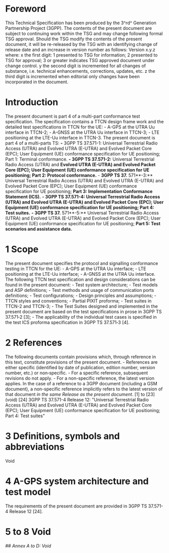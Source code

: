 # Foreword
This Technical Specification has been produced by the 3^rd^ Generation
Partnership Project (3GPP).
The contents of the present document are subject to continuing work within the
TSG and may change following formal TSG approval. Should the TSG modify the
contents of the present document, it will be re-released by the TSG with an
identifying change of release date and an increase in version number as
follows:
Version x.y.z
where:
x the first digit:
1 presented to TSG for information;
2 presented to TSG for approval;
3 or greater indicates TSG approved document under change control.
y the second digit is incremented for all changes of substance, i.e. technical
enhancements, corrections, updates, etc.
z the third digit is incremented when editorial only changes have been
incorporated in the document.
# Introduction
The present document is part 4 of a multi-part conformance test specification.
The specification contains a TTCN design frame work and the detailed test
specifications in TTCN for the UE:
\- A-GPS at the UTRA Uu interface in TTCN-2;
\- A-GNSS at the UTRA Uu interface in TTCN-3;
\- LTE positioning at the LTE-Uu interface in TTCN-3.
The present document is part 4 of a multi-parts TS:
**-** 3GPP TS 37.571-1: Universal Terrestrial Radio Access (UTRA) and Evolved
UTRA (E-UTRA) and Evolved Packet Core (EPC); User Equipment (UE) conformance
specification for UE positioning; Part 1: Terminal conformance.
**\- 3GPP TS 37.571-2:** Universal Terrestrial Radio Access (UTRA) and
**Evolved UTRA (E-UTRA) and Evolved Packet Core (EPC); User Equipment (UE)
conformance specification for UE positioning; Part 2: Protocol conformance.**
\- **3GPP TS 37.** 571**-3:** Universal Terrestrial Radio Access (UTRA) and
Evolved UTRA (E-UTRA) and Evolved Packet Core (EPC); User Equipment (UE)
conformance specification for UE positioning; **Part 3: Implementation
Conformance Statement (ICS).**
**\- 3GPP TS 37.571-4: Universal Terrestrial Radio Access (UTRA) and Evolved
UTRA (E-UTRA) and Evolved Packet Core (EPC); User Equipment (UE) conformance
specification for UE positioning; Part 4: Test suites.**
**\- 3GPP TS 37.** 571**-5:** Universal Terrestrial Radio Access (UTRA) and
Evolved UTRA (E-UTRA) and Evolved Packet Core (EPC); User Equipment (UE)
conformance specification for UE positioning; **Part 5: Test scenarios and
assistance data.**
# 1 Scope
The present document specifies the protocol and signalling conformance testing
in TTCN for the UE:
\- A-GPS at the UTRA Uu interface;
\- LTE positioning at the LTE-Uu interface;
\- A-GNSS at the UTRA Uu interface.
The following TTCN test specification and design considerations can be found
in the present document:
\- Test system architecture;
\- Test models and ASP definitions;
\- Test methods and usage of communication ports definitions;
\- Test configurations;
\- Design principles and assumptions;
\- TTCN styles and conventions;
\- Partial PIXIT proforma;
\- Test suites in TTCN-2 and TTCN-3;
\- The Test Suites designed and implemented in the present document are based
on the test specifications in prose in 3GPP TS 37.571‑2 [3];
\- The applicability of the individual test cases is specified in the test ICS
proforma specification in 3GPP TS 37.571‑3 [4].
# 2 References
The following documents contain provisions which, through reference in this
text, constitute provisions of the present document.
\- References are either specific (identified by date of publication, edition
number, version number, etc.) or non‑specific.
\- For a specific reference, subsequent revisions do not apply.
\- For a non-specific reference, the latest version applies. In the case of a
reference to a 3GPP document (including a GSM document), a non-specific
reference implicitly refers to the latest version of that document _in the
same Release as the present document_.
[1] to [23] (void)
[24] 3GPP TS 37.571-4 Release 12: \"Universal Terrestrial Radio Access (UTRA)
and Evolved UTRA (E-UTRA) and Evolved Packet Core (EPC); User Equipment (UE)
conformance specification for UE positioning; Part 4: Test suites\"
# 3 Definitions, symbols and abbreviations
Void
# 4 A-GPS system architecture and test model
The requirements of the present document are provided in 3GPP TS 37.571-4
Release 12 [24].
# 5 to 8 Void
###### ## Annex A to D: Void
#